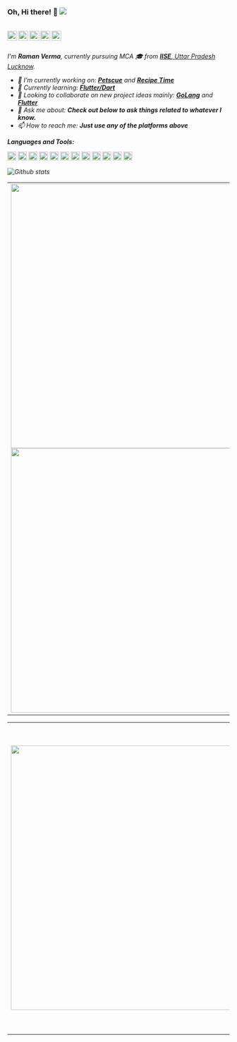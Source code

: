 ### Oh, Hi there! 🤩  <img src="https://komarev.com/ghpvc/?username=ramanverma2k"></h2>
<br />
<a href="https://www.linkedin.com/in/ramanverma2k" target="_blank">
  <img align="left" alt="Ayush's Linkdein" width="22px" src="https://cdn.jsdelivr.net/npm/simple-icons@v3/icons/linkedin.svg" />
</a>
<a href="https://github.com/ramanverma2k" target="_blank">
  <img align="left" alt="Ayush's Github" width="22px" src="https://cdn.jsdelivr.net/npm/simple-icons@v3/icons/github.svg" />
</a>
<a href="mailto:me@ramanverma4183@gmail.com" target="_blank">
  <img align="left" alt="Ayush's Email" width="22px" src="https://cdn.jsdelivr.net/npm/simple-icons@v3/icons/gmail.svg" />
</a>
<a href="https://t.me/nottaggingraman" target="_blank">
  <img align="left" alt="Ayush's Telegram" width="22px" src="https://cdn.jsdelivr.net/npm/simple-icons@v3/icons/telegram.svg" />
</a>
<a href="https://instagram.com/raman_verma_here" target="_blank">
  <img align="left" alt="Ayush's Instagram" width="22px" src="https://cdn.jsdelivr.net/npm/simple-icons@v3/icons/instagram.svg" />
</a>
<br /><br />
<p>
  <i>I'm <b>Raman Verma</b>, currently pursuing MCA 🎓 from <a href="http://www.iiseindia.co.in/" target="_blank"> <b>IISE</b>, Uttar Pradesh Lucknow</a>.
</p>

- 🔭 I’m currently working on: [**Petscue**](https://github.com/derpLLC/Petscue) and [**Recipe Time**](https://github.com/derpLLC/RecipeTime)
- 🌱 Currently learning: [**Flutter/Dart**](https://flutter.dev/)
- 👯 Looking to collaborate on new project ideas mainly: [**GoLang**](https://golang.org/) and [**Flutter**](https://flutter.dev/)
- 💬 Ask me about: **Check out below to ask things related to whatever I know.**
- 📫 How to reach me: **Just use any of the platforms above**


**Languages and Tools:**  

<p align="left"> 
<img  height="20"  src="https://cdn.jsdelivr.net/npm/simple-icons@3.3.0/icons/java.svg">
<img  height="20"  src="https://cdn.jsdelivr.net/npm/simple-icons@3.3.0/icons/javascript.svg">
<img  height="20"  src="https://cdn.jsdelivr.net/npm/simple-icons@3.3.0/icons/typescript.svg">
<img  height="20"  src="https://cdn.jsdelivr.net/npm/simple-icons@3.3.0/icons/flutter.svg">
<img  height="20"  src="https://cdn.jsdelivr.net/npm/simple-icons@3.3.0/icons/dart.svg">
<img  height="20"  src="https://cdn.jsdelivr.net/npm/simple-icons@3.3.0/icons/go.svg">
<img  height="20"  src="https://cdn.jsdelivr.net/npm/simple-icons@3.3.0/icons/node-dot-js.svg">
<img  height="20"  src="https://cdn.jsdelivr.net/npm/simple-icons@3.3.0/icons/cplusplus.svg">
<img  height="20"  src="https://cdn.jsdelivr.net/npm/simple-icons@3.3.0/icons/c.svg">
<img  height="20"  src="https://cdn.jsdelivr.net/npm/simple-icons@3.3.0/icons/python.svg">
<img  height="20"  src="https://cdn.jsdelivr.net/npm/simple-icons@3.3.0/icons/git.svg">
<img  height="20"  src="https://cdn.jsdelivr.net/npm/simple-icons@3.3.0/icons/gnubash.svg">
</p>

![Github stats](https://github-readme-stats.vercel.app/api?username=ramanverma2k&count_private=true&show_icons=true&title_color=333&icon_color=333)

<table>
  <tr>
    <td align="center">
      <img alt="" width="600" src="https://github.com/ramanverma2k/ramanverma2k/blob/master/metrics.classic.svg">
      <img alt="" width="600" src="https://github.com/ramanverma2k/ramanverma2k/blob/master/metrics.plugin.languages.details.svg">
      <img width="170" height="1" alt="">
    </td>
    <td align="center">
      <img alt="" width="600" src="https://github.com/ramanverma2k/ramanverma2k/blob/master/metrics.plugin.activity.svg">
      <img width="900" height="1" alt="">
    </td>
  </tr>
</table>

<table>
  <tr>
    <td align="center">
      <img alt="" width="600" src="https://github.com/ramanverma2k/ramanverma2k/blob/master/metrics.plugin.habits.svg">
      <img width="500" height="1" alt="">
    </td>
    <td align="center">
      <img alt="" width="700" src="https://github.com/ramanverma2k/ramanverma2k/blob/master/metrics.plugin.wakatime.svg">
      <img width="500" height="1" alt="">
    </td>
  </tr>
</table>

